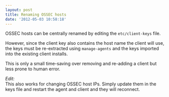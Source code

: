 ```yaml
---
layout: post
title: Renaming OSSEC hosts
date: '2012-05-03 10:58:18'
---
```


OSSEC hosts can be centrally renamed by editing the `etc/client-keys` file.  
  
However, since the client key also contains the host name the client will use, the keys must be re-extracted using `manage-agents` and the keys imported into the existing client installs.  
  
This is only a small time-saving over removing and re-adding a client but less prone to human error.  
  
_Edit:_  
This also works for changing OSSEC host IPs. Simply update them in the keys file and restart the agent and client and they will reconnect.